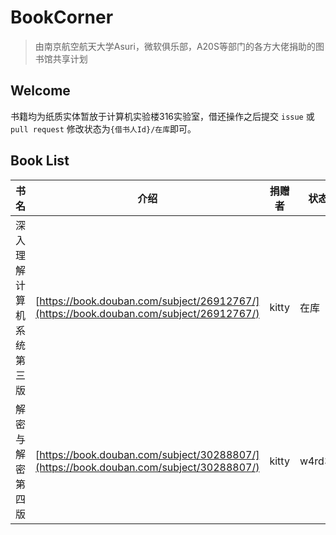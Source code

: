 # BookCorner

> 由南京航空航天大学Asuri，微软俱乐部，A20S等部门的各方大佬捐助的图书馆共享计划

## Welcome
书籍均为纸质实体暂放于计算机实验楼316实验室，借还操作之后提交 `issue` 或 `pull request` 修改状态为`{借书人Id}/在库`即可。

## Book List
| 书名           | 介绍                      | 捐赠者                       |状态|
| -------------- | ------------------------ | ----------------------------- |---|
| 深入理解计算机系统第三版 | [https://book.douban.com/subject/26912767/](https://book.douban.com/subject/26912767/) | kitty |在库|
|解密与解密第四版 | [https://book.douban.com/subject/30288807/](https://book.douban.com/subject/30288807/) | kitty| w4rd3n|
